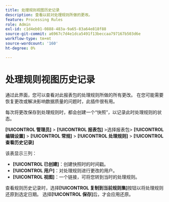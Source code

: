 ```yaml
---
title: 处理规则视图历史记录
description: 查看以前对处理规则所做的更改。
feature: Processing Rules
role: Admin
exl-id: c1d4eb01-0888-483a-9a65-83a64e818f88
source-git-commit: a6967c7d4e1dca5491f13beccaa797167b503d6e
workflow-type: tm+mt
source-wordcount: '160'
ht-degree: 0%

---
```


# 处理规则视图历史记录

通过此界面，您可以查看对此报表包的处理规则所做的所有更改。 在您可能需要恢复更改或解决影响数据质量的问题时，此插件很有用。

每次将更改保存到处理规则时，都会创建一个“快照”，以记录此时处理规则的状态。

**[!UICONTROL 管理员]** > **[!UICONTROL 报表包]** >选择报表包> **[!UICONTROL 编辑设置]** > **[!UICONTROL 常规]** > **[!UICONTROL 处理规则]** > **[!UICONTROL 查看历史记录]**

该表显示三列：

* **[!UICONTROL 已创建]**：创建快照时的时间戳。
* **[!UICONTROL 用户]**：对处理规则进行更改的用户。
* **[!UICONTROL 视图]**：一个链接，可将您转到当时的处理规则。

查看规则历史记录时，选择&#x200B;**[!UICONTROL 复制到当前规则集]**&#x200B;按钮以将处理规则还原到选定日期。 选择&#x200B;**[!UICONTROL 保存]**&#x200B;后，才会应用还原。

